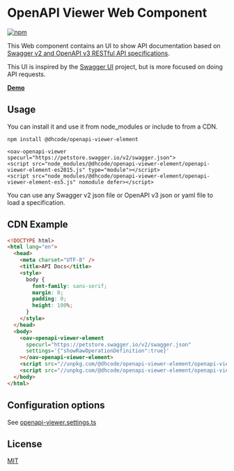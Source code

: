 # OpenAPI Viewer Web Component

[![npm](https://img.shields.io/npm/v/@dhcode/openapi-viewer-element.svg)](https://www.npmjs.com/package/@dhcode/openapi-viewer-element)

This Web component contains an UI to show API documentation based on [Swagger v2 and OpenAPI v3 RESTful API specifications](https://swagger.io/specification/).

This UI is inspired by the [Swagger UI](https://github.com/swagger-api/swagger-ui) project, but is more focused on doing API requests.

**[Demo](https://dhcode.github.io/openapi-ui/)**

## Usage

You can install it and use it from node_modules or include to from a CDN.

    npm install @dhcode/openapi-viewer-element

    <oav-openapi-viewer specurl="https://petstore.swagger.io/v2/swagger.json">
    <script src="node_modules/@dhcode/openapi-viewer-element/openapi-viewer-element-es2015.js" type="module"></script>
    <script src="node_modules/@dhcode/openapi-viewer-element/openapi-viewer-element-es5.js" nomodule defer></script>

You can use any Swagger v2 json file or OpenAPI v3 json or yaml file to load a specification.

## CDN Example
```html
<!DOCTYPE html>
<html lang="en">
  <head>
    <meta charset="UTF-8" />
    <title>API Docs</title>
    <style>
      body {
        font-family: sans-serif;
        margin: 0;
        padding: 0;
        height: 100%;
      }
    </style>
  </head>
  <body>
    <oav-openapi-viewer-element
      specurl="https://petstore.swagger.io/v2/swagger.json"
      settings='{"showRawOperationDefinition":true}'
    ></oav-openapi-viewer-element>
    <script src="//unpkg.com/@dhcode/openapi-viewer-element/openapi-viewer-element-es2015.js" type="module"></script>
    <script src="//unpkg.com/@dhcode/openapi-viewer-element/openapi-viewer-element-es5.js" nomodule defer></script>
  </body>
</html>
```

## Configuration options

See [openapi-viewer.settings.ts](../openapi-viewer/src/lib/models/openapi-viewer.settings.ts)

## License

[MIT](../../LICENSE)
